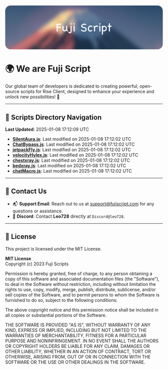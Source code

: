 ![Banner](.github/b.webp)

# 🌍 **We are Fuji Script**

Our global team of developers is dedicated to creating powerful, open-source scripts for Rise Client, designed to enhance your experience and unlock new possibilities! 🌟

---
<!-- SCRIPTS_NAVIGATION_START -->
## 📂 **Scripts Directory Navigation**

**Last Updated**: 2025-01-08 17:12:09 UTC

- **[SilentAura.js](scripts/SilentAura.js)**: Last modified on 2025-01-08 17:12:02 UTC
- **[ChatBypass.js](scripts/ChatBypass.js)**: Last modified on 2025-01-08 17:12:02 UTC
- **[jetpackFly.js](scripts/jetpackFly.js)**: Last modified on 2025-01-08 17:12:02 UTC
- **[velocityHylex.js](scripts/velocityHylex.js)**: Last modified on 2025-01-08 17:12:02 UTC
- **[chestxray.js](scripts/chestxray.js)**: Last modified on 2025-01-08 17:12:02 UTC
- **[bedxray.js](scripts/bedxray.js)**: Last modified on 2025-01-08 17:12:02 UTC
- **[chatMacro.js](scripts/chatMacro.js)**: Last modified on 2025-01-08 17:12:02 UTC

<!-- SCRIPTS_NAVIGATION_END -->

---

## 💬 **Contact Us**  
- 📬 **Support Email**: Reach out to us at [support@fujiscript.com](mailto:support@fujiscript.com) for any questions or assistance.  
- 💬 **Discord**: Contact **Leo728** directly at `Discord@leo728`.

---

## 📜 **License**

This project is licensed under the MIT License.  

**MIT License**  
Copyright (c) 2023 Fuji Scripts  

Permission is hereby granted, free of charge, to any person obtaining a copy of this software and associated documentation files (the "Software"), to deal in the Software without restriction, including without limitation the rights to use, copy, modify, merge, publish, distribute, sublicense, and/or sell copies of the Software, and to permit persons to whom the Software is furnished to do so, subject to the following conditions:  

The above copyright notice and this permission notice shall be included in all copies or substantial portions of the Software.  

THE SOFTWARE IS PROVIDED "AS IS", WITHOUT WARRANTY OF ANY KIND, EXPRESS OR IMPLIED, INCLUDING BUT NOT LIMITED TO THE WARRANTIES OF MERCHANTABILITY, FITNESS FOR A PARTICULAR PURPOSE AND NONINFRINGEMENT. IN NO EVENT SHALL THE AUTHORS OR COPYRIGHT HOLDERS BE LIABLE FOR ANY CLAIM, DAMAGES OR OTHER LIABILITY, WHETHER IN AN ACTION OF CONTRACT, TORT OR OTHERWISE, ARISING FROM, OUT OF OR IN CONNECTION WITH THE SOFTWARE OR THE USE OR OTHER DEALINGS IN THE SOFTWARE.  
